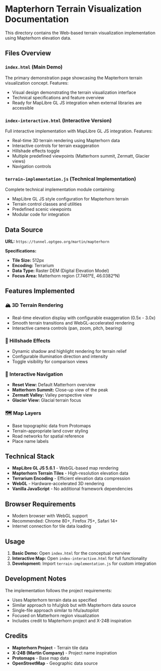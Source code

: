 # Mapterhorn Terrain Visualization Documentation

This directory contains the Web-based terrain visualization implementation using Mapterhorn elevation data.

## Files Overview

### `index.html` (Main Demo)
The primary demonstration page showcasing the Mapterhorn terrain visualization concept. Features:
- Visual design demonstrating the terrain visualization interface
- Technical specifications and feature overview
- Ready for MapLibre GL JS integration when external libraries are accessible

### `index-interactive.html` (Interactive Version)
Full interactive implementation with MapLibre GL JS integration. Features:
- Real-time 3D terrain rendering using Mapterhorn data
- Interactive controls for terrain exaggeration
- Hillshade effects toggle
- Multiple predefined viewpoints (Matterhorn summit, Zermatt, Glacier views)
- Navigation controls

### `terrain-implementation.js` (Technical Implementation)
Complete technical implementation module containing:
- MapLibre GL JS style configuration for Mapterhorn terrain
- Terrain control classes and utilities
- Predefined scenic viewpoints
- Modular code for integration

## Data Source

**URL:** `https://tunnel.optgeo.org/martin/mapterhorn`

**Specifications:**
- **Tile Size:** 512px
- **Encoding:** Terrarium
- **Data Type:** Raster DEM (Digital Elevation Model)
- **Focus Area:** Matterhorn region (7.7461°E, 46.0382°N)

## Features Implemented

### 🏔️ 3D Terrain Rendering
- Real-time elevation display with configurable exaggeration (0.5x - 3.0x)
- Smooth terrain transitions and WebGL-accelerated rendering
- Interactive camera controls (pan, zoom, pitch, bearing)

### 🌄 Hillshade Effects
- Dynamic shadow and highlight rendering for terrain relief
- Configurable illumination direction and intensity
- Toggle visibility for comparison views

### 📍 Interactive Navigation
- **Reset View:** Default Matterhorn overview
- **Matterhorn Summit:** Close-up view of the peak
- **Zermatt Valley:** Valley perspective view
- **Glacier View:** Glacial terrain focus

### 🗺️ Map Layers
- Base topographic data from Protomaps
- Terrain-appropriate land cover styling
- Road networks for spatial reference
- Place name labels

## Technical Stack

- **MapLibre GL JS 5.6.1** - WebGL-based map rendering
- **Mapterhorn Terrain Tiles** - High-resolution elevation data
- **Terrarium Encoding** - Efficient elevation data compression
- **WebGL** - Hardware-accelerated 3D rendering
- **Vanilla JavaScript** - No additional framework dependencies

## Browser Requirements

- Modern browser with WebGL support
- Recommended: Chrome 80+, Firefox 75+, Safari 14+
- Internet connection for tile data loading

## Usage

1. **Basic Demo:** Open `index.html` for the conceptual overview
2. **Interactive Map:** Open `index-interactive.html` for full functionality
3. **Development:** Import `terrain-implementation.js` for custom integration

## Development Notes

The implementation follows the project requirements:
- Uses Mapterhorn terrain data as specified
- Similar approach to hfu/glob but with Mapterhorn data source
- Single-file approach similar to hfu/autopilot
- Focused on Matterhorn region visualization
- Includes credit to Mapterhorn project and X-24B inspiration

## Credits

- **Mapterhorn Project** - Terrain tile data
- **X-24B (Martin Company)** - Project name inspiration
- **Protomaps** - Base map data
- **OpenStreetMap** - Geographic data source